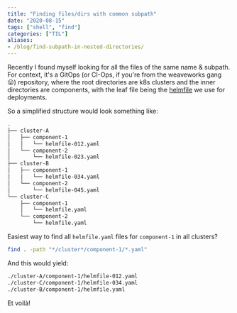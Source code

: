 ```yaml
---
title: "Finding files/dirs with common subpath"
date: "2020-08-15"
tags: ["shell", "find"]
categories: ["TIL"]
aliases:
- /blog/find-subpath-in-nested-directories/
---
```


Recently I found myself looking for all the files of the same name & subpath. For context, it's a GitOps (or CI-Ops, if you're from the weaveworks gang 😛) repository, where the root directories are k8s clusters and the inner directories are components, with the leaf file being the [helmfile](https://github.com/roboll/helmfile) we use for deployments.

So a simplified structure would look something like:

```bash
.
├── cluster-A
│   ├── component-1
│   │   └── helmfile-012.yaml
│   └── component-2
│       └── helmfile-023.yaml
├── cluster-B
│   ├── component-1
│   │   └── helmfile-034.yaml
│   └── component-2
│       └── helmfile-045.yaml
└── cluster-C
    ├── component-1
    │   └── helmfile.yaml
    └── component-2
        └── helmfile.yaml

```

Easiest way to find all `helmfile.yaml` files for `component-1` in all clusters?

```bash
find . -path "*/cluster*/component-1/*.yaml"
```

And this would yield:

```bash
./cluster-A/component-1/helmfile-012.yaml
./cluster-C/component-1/helmfile-034.yaml
./cluster-B/component-1/helmfile.yaml
```

Et voilà!
